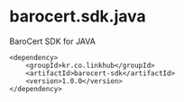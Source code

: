 barocert.sdk.java
================

BaroCert SDK for JAVA


    <dependency>
        <groupId>kr.co.linkhub</groupId>
        <artifactId>barocert-sdk</artifactId>
        <version>1.0.0</version>
    </dependency>
